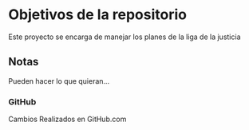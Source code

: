 # Objetivos de la repositorio

Este proyecto se encarga de manejar los planes de la liga de la justicia


## Notas
Pueden hacer lo que quieran...

### GitHub
Cambios Realizados en GitHub.com
